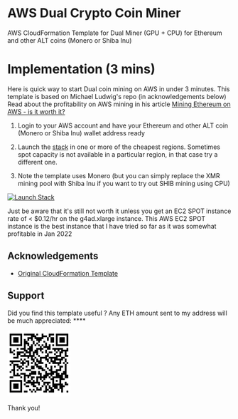 # AWS Dual Crypto Coin Miner

AWS CloudFormation Template for Dual Miner (GPU + CPU) for Ethereum and other ALT coins (Monero or Shiba Inu)

# Implementation (3 mins)

Here is quick way to start Dual coin mining on AWS in under 3 minutes. This template is based on Michael Ludwig's repo (in acknowledgements below)
Read about the profitability on AWS mining in his article [Mining Ethereum on AWS - is it worth it?](https://michael-ludvig.medium.com/mining-ethereum-on-aws-is-it-worth-it-f13645c12eec)

1. Login to your AWS account and have your Ethereum and other ALT coin (Monero or Shiba Inu) wallet address ready

2. Launch the [stack](https://github.com/awsdataarchitect/aws-eth-xmr-shib-dual-miner/blob/main/miner.yaml) in one or more of the cheapest regions. Sometimes spot capacity is not available in a particular region, in that case try a different one.

3. Note the template uses Monero (but you can simply replace the XMR mining pool with Shiba Inu if you want to try out SHIB mining using CPU)

[![Launch Stack](https://s3.amazonaws.com/cloudformation-examples/cloudformation-launch-stack.png)](https://console.aws.amazon.com/cloudformation/home?region=us-east-1#/stacks/new?stackName=awsdualminer&templateURL=https://aws-dual-miner.s3.amazonaws.com/miner.yaml)

Just be aware that it's still not worth it unless you get an EC2 SPOT instance rate of < $0.12/hr on the g4ad.xlarge instance. This AWS EC2 SPOT instance is the best instance that I have tried so far as it was somewhat profitable in Jan 2022 

## Acknowledgements
 
 - [Original CloudFormation Template](https://github.com/mludvig/aws-ethereum-miner)



## Support

Did you find this template useful ? Any ETH amount sent to my address will be much appreciated: ****

![Logo](https://github.com/awsdataarchitect/aws-eth-xmr-shib-dual-miner/blob/main/qr.PNG)

Thank you!
